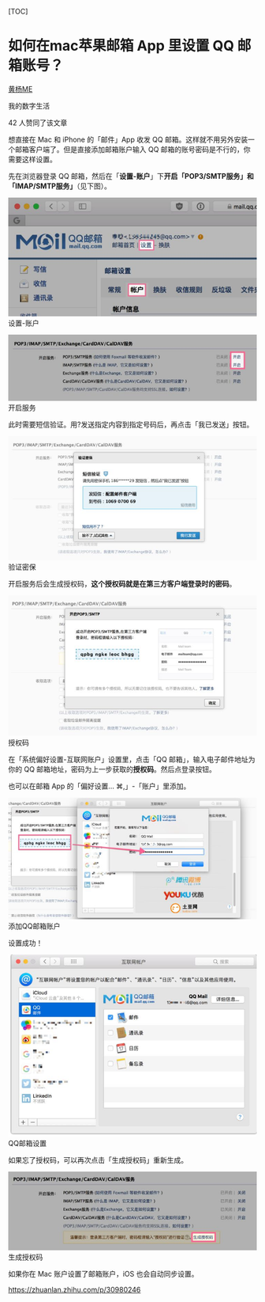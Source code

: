 [TOC]



# 如何在mac苹果邮箱 App 里设置 QQ 邮箱账号？

[黄杨ME](https://www.zhihu.com/people/huangyangyang)

我的数字生活

42 人赞同了该文章

想直接在 Mac 和 iPhone 的「邮件」App 收发 QQ 邮箱。这样就不用另外安装一个邮箱客户端了。但是直接添加邮箱账户输入 QQ 邮箱的账号密码是不行的，你需要这样设置。

先在浏览器登录 QQ 邮箱，然后在「**设置-账户**」下**开启「POP3/SMTP服务」和「IMAP/SMTP服务」**（见下图）。

![img](image-202001182231/v2-2f0ce31495d9fe5adcc2c77cc321ecb4_hd.jpg)设置-账户

![img](image-202001182231/v2-c5b5e91685301044b77c8c6eb1a28bef_hd.jpg)开启服务

此时需要短信验证。用?发送指定内容到指定号码后，再点击「我已发送」按钮。

![img](image-202001182231/v2-7c3dbbfc56786ba163f882a0255df3ea_hd.jpg)验证密保

开启服务后会生成授权码，**这个授权码就是在第三方客户端登录时的密码**。

![img](image-202001182231/v2-b986514ad486bee3397389c6ae529ab0_hd.jpg)授权码

在「系统偏好设置-互联网账户」设置里，点击「QQ 邮箱」，输入电子邮件地址为你的 QQ 邮箱地址，密码为上一步获取的**授权码**。然后点登录按钮。

也可以在邮箱 App 的「偏好设置… ⌘,」-「账户」里添加。

![img](image-202001182231/v2-d0e09c788b940edc6178f8a58ed1bbf5_hd.jpg)添加QQ邮箱账户

设置成功！

![img](image-202001182231/v2-9f5164dfec4e786919a8407c8b480766_hd.jpg)QQ邮箱设置

如果忘了授权码，可以再次点击「生成授权码」重新生成。

![img](image-202001182231/v2-234a539536afbe36631f164ca84b0e17_hd.jpg)生成授权码

如果你在 Mac 账户设置了邮箱账户，iOS 也会自动同步设置。



https://zhuanlan.zhihu.com/p/30980246